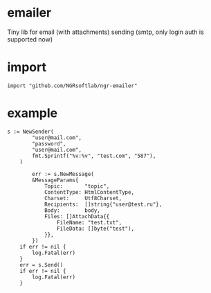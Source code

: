 # emailer
Tiny lib for email (with attachments) sending (smtp, only login auth is supported now)

# import
```import "github.com/NGRsoftlab/ngr-emailer"```

# example
```
s := NewSender(
		"user@mail.com",
		"password",
		"user@mail.com",
		fmt.Sprintf("%v:%v", "test.com", "587"),
	)

		err := s.NewMessage(
		&MessageParams{
			Topic:       "topic",
			ContentType: HtmlContentType,
			Charset:     Utf8Charset,
			Recipients:  []string{"user@test.ru"},
			Body:        body,
			Files: []AttachData{{
				FileName: "test.txt",
				FileData: []byte("test"),
			}},
		})
	if err != nil {
		log.Fatal(err)
	}
	err = s.Send()
	if err != nil {
		log.Fatal(err)
	}
```
